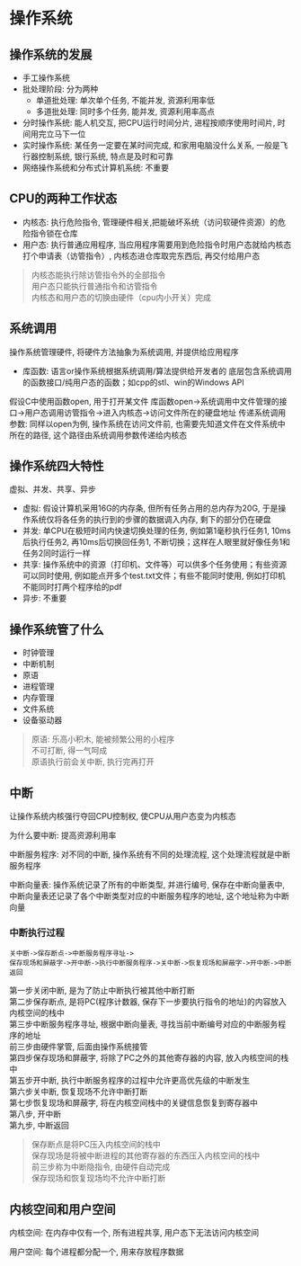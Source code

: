 # 操作系统

## 操作系统的发展
- 手工操作系统
- 批处理阶段: 分为两种
   - 单道批处理: 单次单个任务, 不能并发, 资源利用率低
   - 多道批处理: 同时多个任务, 能并发, 资源利用率高点
- 分时操作系统: 能人机交互, 把CPU运行时间分片, 进程按顺序使用时间片, 时间用完立马下一位
- 实时操作系统: 某任务一定要在某时间完成, 和家用电脑没什么关系, 一般是飞行器控制系统, 银行系统, 特点是及时和可靠
- 网络操作系统和分布式计算机系统: 不重要


## CPU的两种工作状态
- 内核态: 执行危险指令, 管理硬件相关,把能破坏系统（访问软硬件资源）的危险指令锁在仓库
- 用户态: 执行普通应用程序, 当应用程序需要用到危险指令时用户态就给内核态打个申请表（访管指令）, 内核态进仓库取完东西后, 再交付给用户态

> 内核态能执行除访管指令外的全部指令  
> 用户态只能执行普通指令和访管指令  
> 内核态和用户态的切换由硬件（cpu内小开关）完成

## 系统调用
操作系统管理硬件, 将硬件方法抽象为系统调用, 并提供给应用程序
- 库函数: 语言or操作系统根据系统调用/算法提供给开发者的 底层包含系统调用的函数接口/纯用户态的函数；如cpp的stl、win的Windows API

假设C中使用函数open, 用于打开某文件
库函数open->系统调用中文件管理的接口->用户态调用访管指令->进入内核态->访问文件所在的硬盘地址
传递系统调用参数: 同样以open为例, 操作系统在访问文件前, 也需要先知道文件在文件系统中所在的路径, 这个路径由系统调用参数传递给内核态

## 操作系统四大特性
虚拟、并发、共享、异步

- 虚拟: 假设计算机采用16G的内存条, 但所有任务占用的总内存为20G, 于是操作系统仅将各任务的执行到的步骤的数据调入内存, 剩下的部分仍在硬盘
- 并发: 单CPU在极短时间内快速切换处理的任务, 例如第1毫秒执行任务1, 10ms后执行任务2, 再10ms后切换回任务1, 不断切换；这样在人眼里就好像任务1和任务2同时运行一样
- 共享: 操作系统中的资源（打印机、文件等）可以供多个任务使用；有些资源可以同时使用, 例如能点开多个test.txt文件；有些不能同时使用, 例如打印机不能同时打两个程序给的pdf
- 异步: 不重要

## 操作系统管了什么
- 时钟管理
- 中断机制
- 原语
- 进程管理
- 内存管理
- 文件系统
- 设备驱动器

> 原语: 乐高小积木, 能被频繁公用的小程序  
> 不可打断, 得一气呵成  
> 原语执行前会关中断, 执行完再打开

## 中断
让操作系统内核强行夺回CPU控制权, 使CPU从用户态变为内核态

为什么要中断: 提高资源利用率

中断服务程序: 对不同的中断, 操作系统有不同的处理流程, 这个处理流程就是中断服务程序

中断向量表: 操作系统记录了所有的中断类型, 并进行编号, 保存在中断向量表中, 中断向量表还记录了各个中断类型对应的中断服务程序的地址, 这个地址称为中断向量

### 中断执行过程
```
关中断->保存断点->中断服务程序寻址->
保存现场和屏蔽字->开中断->执行中断服务程序->关中断->恢复现场和屏蔽字->开中断->中断返回
```

第一步关闭中断, 是为了防止中断执行被其他中断打断  
第二步保存断点, 是将PC(程序计数器, 保存下一步要执行指令的地址)的内容放入内核空间的栈中  
第三步中断服务程序寻址, 根据中断向量表, 寻找当前中断编号对应的中断服务程序的地址  
前三步由硬件掌管, 后面由操作系统接管  
第四步保存现场和屏蔽字, 将除了PC之外的其他寄存器的内容, 放入内核空间的栈中  
第五步开中断, 执行中断服务程序的过程中允许更高优先级的中断发生  
第六步关中断, 恢复现场不允许中断打断  
第七步恢复现场和屏蔽字, 将在内核空间栈中的关键信息恢复到寄存器中  
第八步, 开中断  
第九步, 中断返回

> 保存断点是将PC压入内核空间的栈中  
> 保存现场是将被中断进程的其他寄存器的东西压入内核空间的栈中  
> 前三步称为中断隐指令, 由硬件自动完成  
> 保存现场和恢复现场均不允许中断打断


## 内核空间和用户空间
内核空间: 在内存中仅有一个, 所有进程共享, 用户态下无法访问内核空间

用户空间: 每个进程都分配一个, 用来存放程序数据

